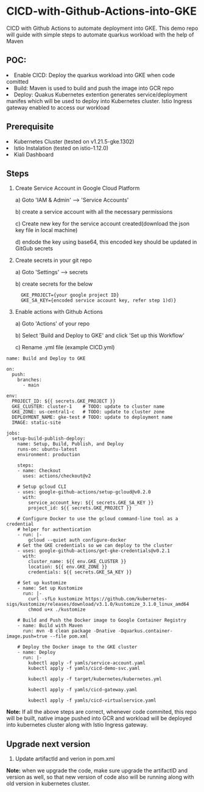 # CICD-with-Github-Actions-into-GKE
CICD with Github Actions to automate deployment into GKE. This demo repo will guide with simple steps to automate quarkus workload with the help of Maven

## POC:
<li>
  Enable CICD:  Deploy the quarkus workload into GKE when code comitted
 </li>
<li>
  Build:  Maven is used to build and push the image into GCR repo
</li>
<li>
  Deploy:  Quakus Kubernetes extention generates service/deployment manifes which will be used to deploy into Kubernetes cluster. Istio Ingress gateway enabled to access our workload
</li>


## Prerequisite

<li>
Kubernetes Cluster (tested on v1.21.5-gke.1302)
 </li>
 <li>
Istio Instalation (tested on istio-1.12.0)
</li>
<li>
Kiali Dashboard
</li>

## Steps

1) Create Service Account in Google Cloud Platform

    a) Goto 'IAM & Admin' --> 'Service Accounts'
    
    b) create a service account with all the necessary permissions
    
    c) Create new key for the service account created(download the json key file in local machine)
    
    d) endode the key using base64, this encoded key should be updated in GitGub secrets
    
2) Create secrets in your git repo

    a) Goto 'Settings' --> secrets
    
    b) create secrets for the below
    
         GKE_PROJECT={your google project ID}
         GKE_SA_KEY={encoded service account key, refer step 1)d)}

2) Enable actions with Github Actions

    a) Goto 'Actions' of your repo
    
    b) Select 'Build and Deploy to GKE' and click 'Set up this Workflow'
    
    c) Rename .yml file (example CICD.yml)
    
~~~ 
name: Build and Deploy to GKE

on:
  push:
    branches:
      - main

env:
  PROJECT_ID: ${{ secrets.GKE_PROJECT }}
  GKE_CLUSTER: cluster-1    # TODO: update to cluster name
  GKE_ZONE: us-central1-c   # TODO: update to cluster zone
  DEPLOYMENT_NAME: gke-test # TODO: update to deployment name
  IMAGE: static-site

jobs:
  setup-build-publish-deploy:
    name: Setup, Build, Publish, and Deploy
    runs-on: ubuntu-latest
    environment: production

    steps:
    - name: Checkout
      uses: actions/checkout@v2

    # Setup gcloud CLI
    - uses: google-github-actions/setup-gcloud@v0.2.0
      with:
        service_account_key: ${{ secrets.GKE_SA_KEY }}
        project_id: ${{ secrets.GKE_PROJECT }}

    # Configure Docker to use the gcloud command-line tool as a credential
    # helper for authentication
    - run: |-
        gcloud --quiet auth configure-docker
    # Get the GKE credentials so we can deploy to the cluster
    - uses: google-github-actions/get-gke-credentials@v0.2.1
      with:
        cluster_name: ${{ env.GKE_CLUSTER }}
        location: ${{ env.GKE_ZONE }}
        credentials: ${{ secrets.GKE_SA_KEY }}

    # Set up kustomize
    - name: Set up Kustomize
      run: |-
        curl -sfLo kustomize https://github.com/kubernetes-sigs/kustomize/releases/download/v3.1.0/kustomize_3.1.0_linux_amd64
        chmod u+x ./kustomize
        
    # Build and Push the Docker image to Google Container Registry
    - name: Build with Maven
      run: mvn -B clean package -Dnative -Dquarkus.container-image.push=true --file pom.xml

    # Deploy the Docker image to the GKE cluster
    - name: Deploy
      run: |-
        kubectl apply -f yamls/service-account.yaml
        kubectl apply -f yamls/cicd-demo-svc.yaml
        
        kubectl apply -f target/kubernetes/kubernetes.yml
        
        kubectl apply -f yamls/cicd-gateway.yaml
        
        kubectl apply -f yamls/cicd-virtualservice.yaml
~~~ 

**Note:** If all the above steps are correct, whenever code commited, this repo will be built, native image pushed into GCR and workload will be deployed into kubernetes cluster along with Istio Ingress gateway.
        
## Upgrade next version

1) Update artifactId and verion in pom.xml

**Note:** when we upgrade the code, make sure upgrade the artifactID and version as well, so that new version of code also will be running along with old version in kubernetes cluster.
